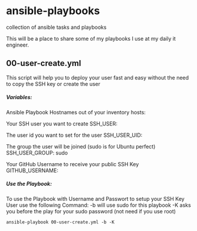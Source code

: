 # ansible-playbooks
collection of ansible tasks and playbooks

This will be a place to share some of my playbooks I use at my daily it engineer.

<h2>00-user-create.yml</h2>

This script will help you to deploy your user fast and easy without the need to copy the SSH key or create the user

<h5>Variables:</h5>
Ansible Playbook Hostnames out of your inventory
hosts: <hostname>

Your SSH user you want to create
SSH_USER: <os-username>

The user id you want to set for the user
SSH_USER_UID: <os-id>

The group the user will be joined (sudo is for Ubuntu perfect)
SSH_USER_GROUP: sudo

Your GitHub Username to receive your public SSH Key
GITHUB_USERNAME: <github username>

<h5>Use the Playbook:</h5>

To use the Playbook with Username and Passwort to setup your SSH Key User use the following Command:
-b will use sudo for this playbook
-K asks you before the play for your sudo password (not need if you use root)

<code>ansible-playbook 00-user-create.yml -b -K</code>

